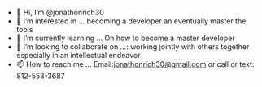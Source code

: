 - 👋 Hi, I’m @jonathonrich30
- 👀 I’m interested in ... becoming a developer an eventually master the tools
- 🌱 I’m currently learning ... On how to become a master developer
- 💞️ I’m looking to collaborate on ...: working jointly with others together especially in an intellectual endeavor
- 📫 How to reach me ... Email:jonathonrich30@gmail.com or call or text: 812-553-3687

<!---
jonathonrich30/jonathonrich30 is a ✨ special ✨ repository because its `README.md` (this file) appears on your GitHub profile.
You can click the Preview link to take a look at your changes.
--->
